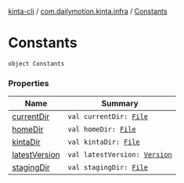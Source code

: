 [kinta-cli](../../index.md) / [com.dailymotion.kinta.infra](../index.md) / [Constants](./index.md)

# Constants

`object Constants`

### Properties

| Name | Summary |
|---|---|
| [currentDir](current-dir.md) | `val currentDir: `[`File`](https://docs.oracle.com/javase/6/docs/api/java/io/File.html) |
| [homeDir](home-dir.md) | `val homeDir: `[`File`](https://docs.oracle.com/javase/6/docs/api/java/io/File.html) |
| [kintaDir](kinta-dir.md) | `val kintaDir: `[`File`](https://docs.oracle.com/javase/6/docs/api/java/io/File.html) |
| [latestVersion](latest-version.md) | `val latestVersion: `[`Version`](../-version/index.md) |
| [stagingDir](staging-dir.md) | `val stagingDir: `[`File`](https://docs.oracle.com/javase/6/docs/api/java/io/File.html) |
